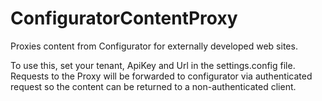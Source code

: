 # ConfiguratorContentProxy
Proxies content from Configurator for externally developed web sites.

To use this, set your tenant, ApiKey and Url in the settings.config file.  Requests to the Proxy will be forwarded to configurator via authenticated request so the content can be returned to a non-authenticated client.